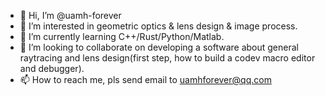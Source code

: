 - 👋 Hi, I’m @uamh-forever
- 👀 I’m interested in geometric optics & lens design & image process.
- 🌱 I’m currently learning C++/Rust/Python/Matlab.
- 💞️ I’m looking to collaborate on developing a software about general raytracing and lens design(first step, how to build a codev macro editor and debugger).
- 📫 How to reach me, pls send email to uamhforever@qq.com

<!---
uamh-forever/uamh-forever is a ✨ special ✨ repository because its `README.md` (this file) appears on your GitHub profile.
You can click the Preview link to take a look at your changes.
--->
